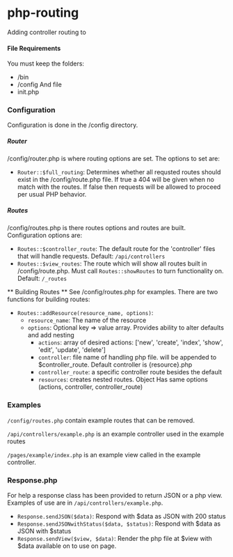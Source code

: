 # php-routing
Adding controller routing to

#### File Requirements
You must keep the folders:
* /bin
* /config
And file
* init.php

### Configuration
Configuration is done in the /config directory.

##### Router
/config/router.php is where routing options are set. The options to set are:
* `Router::$full_routing`: Determines whether all requsted routes should exist in the /config/route.php file. If true a 404 will be given when no match with the routes. If false then requests will be allowed to proceed per usual PHP behavior.


##### Routes
/config/routes.php is there routes options and routes are built. Configuration options are:
* `Routes::$controller_route`: The default route for the 'controller' files that will handle requests. Default: `/api/controllers`
* `Routes::$view_routes`: The route which will show all routes built in /config/route.php. Must call `Routes::showRoutes` to turn functionality on. Default: `/_routes`

** Building Routes **
See /config/routes.php for examples. There are two functions for building routes:
* `Routes::addResource(resource_name, options)`:
  * `resource_name`: The name of the resource
  * `options`: Optional key => value array. Provides ability to alter defaults and add nesting
    * `actions`: array of desired actions: ['new', 'create', 'index', 'show', 'edit', 'update', 'delete']
    * `controller`: file name of handling php file. will be appended to $controller_route. Default controller is {resource}.php
    * `controller_route`: a specific controller route besides the default
    * `resources`: creates nested routes. Object Has same options (actions, controller, controller_route)

### Examples
`/config/routes.php` contain example routes that can be removed.

`/api/controllers/example.php` is an example controller used in the example routes

`/pages/example/index.php` is an example view called in the example controller.

### Response.php
For help a response class has been provided to return JSON or a php view. Examples of use are in `/api/controllers/example.php`.
* `Response.sendJSON($data)`: Respond with $data as JSON with 200 status
* `Response.sendJSONwithStatus($data, $status)`: Respond with $data as JSON with $status
* `Response.sendView($view, $data)`: Render the php file at $view with $data available on to use on page.
